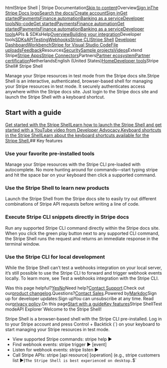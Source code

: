 htmlStripe Shell | Stripe Documentation[Skip to content](#main-content)Overview[Sign in](https://dashboard.stripe.com/login?redirect=https%3A%2F%2Fdocs.stripe.com%2Fstripe-shell%2Foverview)[The Stripe Docs logo](/)[Search the docs/](#)[Create account](https://dashboard.stripe.com/register)[Sign in](https://dashboard.stripe.com/login?redirect=https%3A%2F%2Fdocs.stripe.com%2Fstripe-shell%2Foverview)[Get started](/get-started)[Payments](/payments)[Finance automation](/finance-automation)[Banking as a service](/financial-services)[Developer tools](/development)[No-code](/no-code)[Get started](/get-started)[Payments](/payments)[Finance automation](/finance-automation)[](#)[Get started](/get-started)[Payments](/payments)[Finance automation](/finance-automation)[Banking as a service](/financial-services)[Developer tools](/development)[](#)APIs & SDKsHelp[Overview](/docs/development)[Building your integration](#)Developer tools[SDKs](#)[API](#)[Testing](#)[Webhooks](#)[Stripe CLI](#)[Stripe Shell](#)
[Developer Dashboard](#)[Workbench](#)[Stripe for Visual Studio Code](/docs/stripe-vscode)[File uploads](/docs/file-upload)[Feedback](/docs/dev-tools-csat)Resources[Security](#)[Sample projects](#)[Videos](#)Extend Stripe[Stripe Apps](#)[Stripe Connectors](#)Partners[Partner ecosystem](/docs/partners)[Partner certification](/docs/partners/training-and-certification)NetherlandsEnglish (United States)[](#)[](#)[Home](/docs)[Developer tools](/docs/development)Stripe Shell# Stripe Shell

Manage your Stripe resources in test mode from the Stripe docs site.Stripe Shell is an interactive, authenticated, browser-based shell for managing your Stripe resources in test mode. It securely authenticates access anywhere within the Stripe docs site. Just login to the Stripe docs site and launch the Stripe Shell with a keyboard shortcut.

## Start with a guide

[Get started with the Stripe ShellLearn how to launch the Stripe Shell and get started with a YouTube video from Developer Advocacy.](/docs/stripe-shell/launch)[Keyboard shortcuts in the Stripe ShellLearn about the keyboard shortcuts available for the Stripe Shell.](/docs/stripe-shell/keyboard-shortcuts)## Key features

### Use your favorite pre-installed tools

Manage your Stripe resources with the Stripe CLI pre-loaded with autocomplete. No more hunting around for commands—start typing stripe and hit the space bar on your keyboard then click a supported command.

### Use the Stripe Shell to learn new products

Launch the Stripe Shell from the Stripe docs site to easily try out different combinations of Stripe API requests before writing a line of code.

### Execute Stripe CLI snippets directly in Stripe docs

Run any supported Stripe CLI command directly within the Stripe docs site. When you click the green play button next to any supported CLI command, the Stripe Shell runs the request and returns an immediate response in the terminal window.

### Use the Stripe CLI for local development

While the Stripe Shell can’t test a webhooks integration on your local server, it’s still possible to use the Stripe CLI to forward and trigger webhook events locally. To learn more, see Test a webhooks integration with the Stripe CLI.

Was this page helpful?[Yes](#)[No](#)Need help?[Contact Support](https://support.stripe.com/).Check out our[product changelog](https://stripe.com/blog/changelog).Questions?[Contact Sales](https://stripe.com/contact/sales).Powered by[Markdoc](https://markdoc.dev)Sign up for developer updates:Sign upYou can unsubscribe at any time. Read our[privacy policy](https://stripe.com/privacy).On this page[Start with a guide](#start-with-a-guide)[Key features](#key-features)Stripe ShellTest modeAPI Explorer[](https://stripe.com/docs/stripe-cli#install)`Welcome to the Stripe Shell!

Stripe Shell is a browser-based shell with the Stripe CLI pre-installed. Log in to your
Stripe account and press Control + Backtick (`) on your keyboard to start managing your Stripe
resources in test mode.

- View supported Stripe commands: stripe help ▶️
- Find webhook events: stripe trigger ▶️ [event]
- Listen for webhook events: stripe listen ▶
- Call Stripe APIs: stripe [api resource] [operation] (e.g., stripe customers list ▶️)`The Stripe Shell is best experienced on desktop.`$`